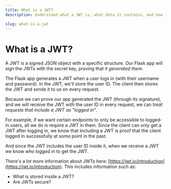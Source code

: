 ```yaml
---
title: What is a JWT?
description: Understand what a JWT is, what data it contains, and how it may be used.

slug: what-is-a-jwt
---
```


# What is a JWT?

A JWT is a signed JSON object with a specific structure. Our Flask app will sign the JWTs with the secret key, proving that _it generated them_.

The Flask app generates a JWT when a user logs in (with their username and password). In the JWT, we'll store the user ID. The client then stores the JWT and sends it to us on every request.

Because we can prove our app generated the JWT (through its signature), and we will receive the JWT with the user ID in every request, we can _treat requests that include a JWT as "logged in"_.

For example, if we want certain endpoints to only be accessible to logged-in users, all we do is require a JWT in them. Since the client can only get a JWT after logging in, we know that including a JWT is proof that the client logged in successfully at some point in the past.

And since the JWT includes the user ID inside it, when we receive a JWT we know _who logged in_ to get the JWT.

There's a lot more information about JWTs here: [https://jwt.io/introduction](https://jwt.io/introduction). This includes information such as:

- What is stored inside a JWT?
- Are JWTs secure?
